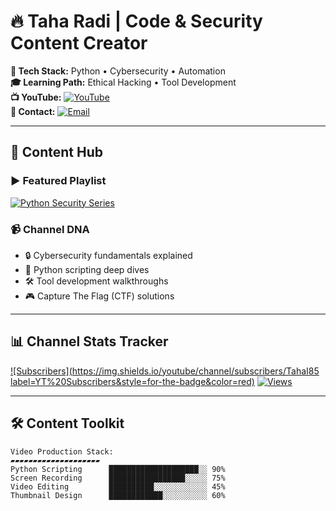 # 🔥 Taha Radi | Code & Security Content Creator

**🔧 Tech Stack:** Python • Cybersecurity • Automation  
**🎓 Learning Path:** Ethical Hacking • Tool Development  
**📺 YouTube:** [![YouTube](https://img.shields.io/badge/YouTube-Taha185-FF0000?style=for-the-badge&logo=youtube&logoColor=white)](https://youtube.com/@TahaI85)  
**📧 Contact:** [![Email](https://img.shields.io/badge/Email-taha185185@gmail.com-D14836?style=flat&logo=gmail&logoColor=white)](mailto:taha185185@gmail.com)

---

## 🎥 Content Hub

### ▶️ Featured Playlist
[![Python Security Series](https://via.placeholder.com/800x200.png?text=Welcome+to+Taha185's+Coding+Zone)](https://youtube.com/@TahaI85/playlists)

### 📹 Channel DNA
- 🔒 Cybersecurity fundamentals explained
- 🐍 Python scripting deep dives
- 🛠️ Tool development walkthroughs
- 🎮 Capture The Flag (CTF) solutions

---

## 📊 Channel Stats Tracker

[![Subscribers](https://img.shields.io/youtube/channel/subscribers/TahaI85 label=YT%20Subscribers&style=for-the-badge&color=red)](https://youtube.com/@TahaI85)
[![Views](https://img.shields.io/youtube/channel/views/UC_YOUR_CHANNEL_ID?label=Channel%20Views&style=for-the-badge&color=blue)](https://youtube.com/@TahaI85)

---

## 🛠️ Content Toolkit

```text
Video Production Stack:
▰▰▰▰▰▰▰▰▰▰▰▰▰▰▰▰▰▰▰▰
Python Scripting      ████████████████████░░ 90%
Screen Recording      █████████████████░░░░░ 75%
Video Editing         ██████████░░░░░░░░░░░░ 45%
Thumbnail Design      ████████████░░░░░░░░░░ 60%
